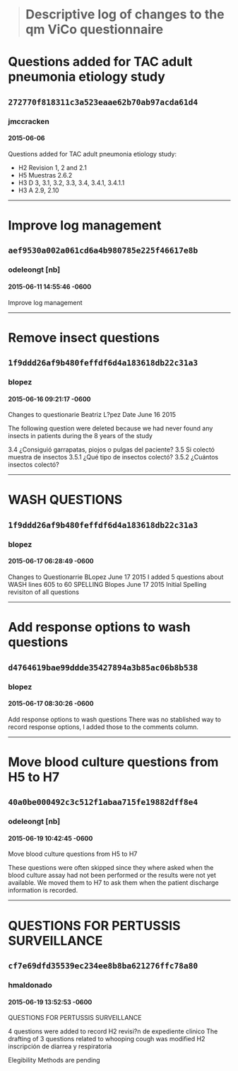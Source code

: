 > # Descriptive log of changes to the qm ViCo questionnaire

# Questions added for TAC adult pneumonia etiology study
## `272770f818311c3a523eaae62b70ab97acda61d4`
### jmccracken
#### 2015-06-06

Questions added for TAC adult pneumonia etiology study:

- H2 Revision 1, 2 and 2.1
- H5 Muestras 2.6.2
- H3 D 3, 3.1, 3.2, 3.3, 3.4, 3.4.1, 3.4.1.1
- H3 A 2.9, 2.10


---


# Improve log management
## `aef9530a002a061cd6a4b980785e225f46617e8b`
### odeleongt [nb]
#### 2015-06-11 14:55:46 -0600
Improve log management



---


# Remove insect questions
## `1f9ddd26af9b480feffdf6d4a183618db22c31a3`
### blopez
#### 2015-06-16 09:21:17 -0600


Changes to questionarie Beatriz L?pez  Date June 16 2015

The following question were deleted because we had never found any insects in patients during the 8 years of the study

3.4 ¿Consiguió garrapatas, piojos o pulgas del paciente?
3.5 Si colectó muestra de insectos
3.5.1 ¿Qué tipo de insectos colectó?
3.5.2 ¿Cuántos insectos colectó?



---


# WASH QUESTIONS
## `1f9ddd26af9b480feffdf6d4a183618db22c31a3`
### blopez
#### 2015-06-17 06:28:49 -0600
Changes to Questionarrie BLopez June 17 2015 I added 5 questions about WASH lines 605 to 60 SPELLING Blopes June 17 2015 Initial Spelling revisiton of all questions




---


# Add response options to wash questions
## `d4764619bae99ddde35427894a3b85ac06b8b538`
### blopez
#### 2015-06-17 08:30:26 -0600
Add response options to wash questions
There was no stablished way to record response options, I added those to the comments column.




---


# Move blood culture questions from H5 to H7
## `40a0be000492c3c512f1abaa715fe19882dff8e4`
### odeleongt [nb]
#### 2015-06-19 10:42:45 -0600
Move blood culture questions from H5 to H7


These questions were often skipped since they where asked when the blood culture assay had not been performed or the results were not yet available. We moved them to H7 to ask them when the patient discharge information is recorded.



---

# QUESTIONS FOR PERTUSSIS SURVEILLANCE
## `cf7e69dfd35539ec234ee8b8ba621276ffc78a80`
### hmaldonado
#### 2015-06-19 13:52:53 -0600
QUESTIONS FOR PERTUSSIS SURVEILLANCE

4 questions were added to record H2 revisi?n de expediente clinico
The drafting of 3 questions related to whooping cough was modified
H2 inscripción de diarrea y respiratoria

Elegibility Methods are pending
